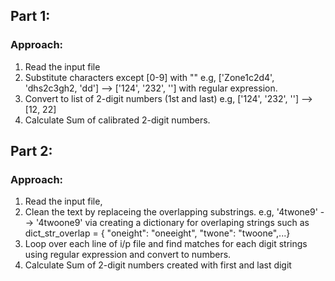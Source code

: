 ## Part 1:

### Approach:

1. Read the input file
2. Substitute characters except [0-9] with "" e.g, ['Zone1c2d4', 'dhs2c3gh2, 'dd'] --> ['124', '232', ''] with regular expression.
3. Convert to list of 2-digit numbers (1st and last) e.g, ['124', '232', ''] --> [12, 22]
4. Calculate Sum of calibrated 2-digit numbers.

## Part 2:

### Approach:

1. Read the input file,
2. Clean the text by replaceing the overlapping substrings. e.g, '4twone9' --> '4twoone9' via creating a dictionary for overlaping strings such as
   dict_str_overlap = {
   "oneight": "oneeight",
   "twone": "twoone",...}
3. Loop over each line of i/p file and find matches for each digit strings using regular expression and convert to numbers.
4. Calculate Sum of 2-digit numbers created with first and last digit

